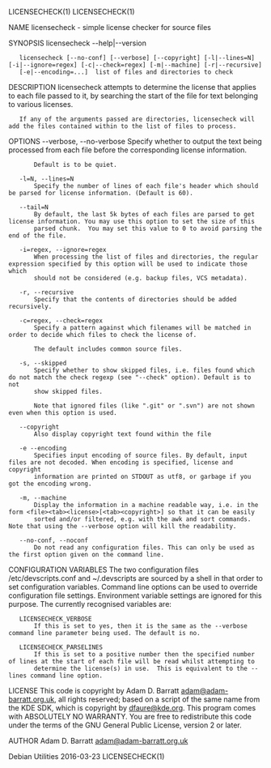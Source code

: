 LICENSECHECK(1)                                                                                                                    LICENSECHECK(1)

NAME
       licensecheck - simple license checker for source files

SYNOPSIS
       licensecheck --help|--version

       licensecheck [--no-conf] [--verbose] [--copyright] [-l|--lines=N] [-i|--ignore=regex] [-c|--check=regex] [-m|--machine] [-r|--recursive]
       [-e|--encoding=...]  list of files and directories to check

DESCRIPTION
       licensecheck attempts to determine the license that applies to each file passed to it, by searching the start of the file for text
       belonging to various licenses.

       If any of the arguments passed are directories, licensecheck will add the files contained within to the list of files to process.

OPTIONS
       --verbose, --no-verbose
           Specify whether to output the text being processed from each file before the corresponding license information.

           Default is to be quiet.

       -l=N, --lines=N
           Specify the number of lines of each file's header which should be parsed for license information. (Default is 60).

       --tail=N
           By default, the last 5k bytes of each files are parsed to get license information. You may use this option to set the size of this
           parsed chunk.  You may set this value to 0 to avoid parsing the end of the file.

       -i=regex, --ignore=regex
           When processing the list of files and directories, the regular expression specified by this option will be used to indicate those which
           should not be considered (e.g. backup files, VCS metadata).

       -r, --recursive
           Specify that the contents of directories should be added recursively.

       -c=regex, --check=regex
           Specify a pattern against which filenames will be matched in order to decide which files to check the license of.

           The default includes common source files.

       -s, --skipped
           Specify whether to show skipped files, i.e. files found which do not match the check regexp (see "--check" option). Default is to not
           show skipped files.

           Note that ignored files (like ".git" or ".svn") are not shown even when this option is used.

       --copyright
           Also display copyright text found within the file

       -e --encoding
           Specifies input encoding of source files. By default, input files are not decoded. When encoding is specified, license and copyright
           information are printed on STDOUT as utf8, or garbage if you got the encoding wrong.

       -m, --machine
           Display the information in a machine readable way, i.e. in the form <file><tab><license>[<tab><copyright>] so that it can be easily
           sorted and/or filtered, e.g. with the awk and sort commands.  Note that using the --verbose option will kill the readability.

       --no-conf, --noconf
           Do not read any configuration files. This can only be used as the first option given on the command line.

CONFIGURATION VARIABLES
       The two configuration files /etc/devscripts.conf and ~/.devscripts are sourced by a shell in that order to set configuration variables.
       Command line options can be used to override configuration file settings.  Environment variable settings are ignored for this purpose.  The
       currently recognised variables are:

       LICENSECHECK_VERBOSE
           If this is set to yes, then it is the same as the --verbose command line parameter being used. The default is no.

       LICENSECHECK_PARSELINES
           If this is set to a positive number then the specified number of lines at the start of each file will be read whilst attempting to
           determine the license(s) in use.  This is equivalent to the --lines command line option.

LICENSE
       This code is copyright by Adam D. Barratt <adam@adam-barratt.org.uk>, all rights reserved; based on a script of the same name from the KDE
       SDK, which is copyright by <dfaure@kde.org>.  This program comes with ABSOLUTELY NO WARRANTY.  You are free to redistribute this code under
       the terms of the GNU General Public License, version 2 or later.

AUTHOR
       Adam D. Barratt <adam@adam-barratt.org.uk>

Debian Utilities                                                    2016-03-23                                                     LICENSECHECK(1)
